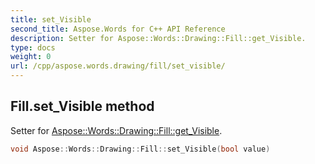 ```yaml
---
title: set_Visible
second_title: Aspose.Words for C++ API Reference
description: Setter for Aspose::Words::Drawing::Fill::get_Visible. 
type: docs
weight: 0
url: /cpp/aspose.words.drawing/fill/set_visible/
---
```

## Fill.set_Visible method


Setter for [Aspose::Words::Drawing::Fill::get_Visible](./get_visible/).

```cpp
void Aspose::Words::Drawing::Fill::set_Visible(bool value)
```


